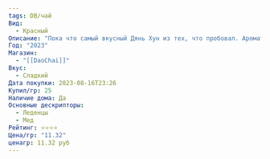 ```yaml
---
tags: DB/чай
Вид:
  - Красный
Описание: "Пока что самый вкусный Дянь Хун из тех, что пробовал. Аромат классический для Дянь Хуна, интересная скрученная форма. У остывшей пиалы очень насыщенный и сладкий аромат карамельных леденцов и мёда. Настой плотный, янтарного цвета. "
Год: "2023"
Магазин:
  - "[[DaoChai]]"
Вкус:
  - Сладкий
Дата покупки: 2023-08-16T23:26
Купил/гр: 25
Наличие дома: Да
Основные дескрипторы:
  - Леденцы
  - Мед
Рейтинг: ⭐️⭐️⭐️⭐️
Цена/гр: "11.32"
ценагр: 11.32 руб
---
```

